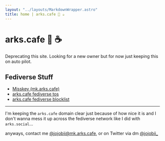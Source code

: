 ```yaml
---
layout: "../layouts/MarkdownWrapper.astro"
title: home | arks.cafe 💫 ☕️
---
```


# arks.cafe 💫 ☕️

Deprecating this site. Looking for a new owner but for now just keeping this on auto pilot.

## Fediverse Stuff

- [Misskey (mk.arks.cafe)](https://mk.arks.cafe)
- [arks.cafe fediverse tos](/fedi/tos)
- [arks.cafe fediverse blocklist](/fedi/blocklist)

---

I'm keeping the `arks.cafe` domain clear just because of how nice it is and I don't wanna mess it up across the fediverse network like I did with `arks.social`...

anyways, contact me [@jojobii@mk.arks.cafe](https://mk.arks.cafe/@jojobii), or on Twitter via dm [@jojobii\_](https://twitter.com/jojobii_) 